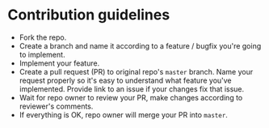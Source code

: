 # Contribution guidelines
* Fork the repo.
* Create a branch and name it according to a feature / bugfix you're going to implement.
* Implement your feature.
* Create a pull request (PR) to original repo's `master` branch.
Name your request properly so it's easy to understand what feature you've implemented. Provide link to an issue if your changes fix that issue.
* Wait for repo owner to review your PR, make changes according to reviewer's comments.
* If everything is OK, repo owner will merge your PR into `master`.
